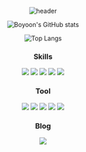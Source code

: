 
<div align="center">

![header](https://capsule-render.vercel.app/api?type=cylinder&color=auto&height=100&section=header&text=Welcome!%20I'm%20FrontEnd%20Developer&fontSize=30&animation=fadeIn)

![Boyoon's GitHub stats](https://github-readme-stats.vercel.app/api?username=kimboyoon&show_icons=true&theme=highcontrast)

![Top Langs](https://github-readme-stats.vercel.app/api/top-langs/?username=kimboyoon&layout=compact&theme=highcontrast)
</div>

<div align="center">
  
### Skills
<p display="inline">
  <img src="https://img.shields.io/badge/javascript-F7DF1E?style=for-the-badge&logo=javascript&logoColor=black"> 
  <img src="https://img.shields.io/badge/react-61DAFB?style=for-the-badge&logo=react&logoColor=black"> 
  <img src="https://img.shields.io/badge/css3-1572B6?style=for-the-badge&logo=CSS3&logoColor=white"/>
  <img src="https://img.shields.io/badge/Sass-CC6699?style=for-the-badge&logo=sass&logoColor=fff"/>
  <img src="https://img.shields.io/badge/styledcomponent-DB7093?style=for-the-badge&logo=styled-components&logoColor=white"> 
</p>

### Tool #
<div>
  <img src="https://img.shields.io/badge/vsCode-007ACC?style=for-the-badge&logo=Visual Studio Code&logoColor=white"/>
  <img src="https://img.shields.io/badge/Git-F05032?style=for-the-badge&logo=Git&logoColor=white"/> 
  <img src="https://img.shields.io/badge/GitHub-181717?style=for-the-badge&logo=GitHub&logoColor=white"/>
  <img src="https://img.shields.io/badge/notion-000000?style=for-the-badge&logo=Notion&logoColor=white"> 
  <img src="https://img.shields.io/badge/trello-0052CC?style=for-the-badge&logo=trello&logoColor=fff"/>
</div>

### Blog
<a href="https://velog.io/@kby0908"><img src="https://img.shields.io/badge/velog-20C997?style=for-the-badge&logo=velog&logoColor=fff"/></a>
  
</div>
